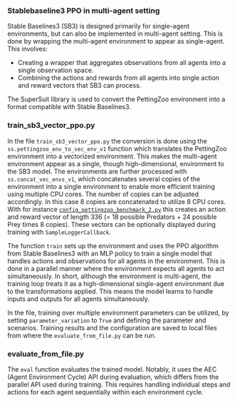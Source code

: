 ### Stablebaseline3 PPO in multi-agent setting

Stable Baselines3 (SB3) is designed primarily for single-agent environments, but can also be implemented in multi-agent setting. This is done by wrapping the multi-agent environment to appear as single-agent. This involves:

- Creating a wrapper that aggregates observations from all agents into a single observation space.
- Combining the actions and rewards from all agents into single action and reward vectors that SB3 can process.

The SuperSuit library is used to convert the PettingZoo environment into a format compatible with Stable Baselines3. 

### train_sb3_vector_ppo.py

In the file `train_sb3_vector_ppo.py` the conversion is done using the `ss.pettingzoo_env_to_vec_env_v1` function which translates the PettingZoo environment into a vectorized environment. This makes the multi-agent environment appear as a single, though high-dimensional, environment to the SB3 model. The environments are further processed with `ss.concat_vec_envs_v1`, which concatenates several copies of the environment into a single environment to enable more efficient training using multiple CPU cores. The number of copies can be adjusted accordingly. In this case 8 copies are concatenated to utilize 8 CPU cores. With for instance [`config_pettingzoo_benchmark_2.py`](https://github.com/doesburg11/PredPreyGrass/blob/main/pettingzoo/predpreygrass/config/config_pettingzoo_benchmark_2.py) this creates an action and reward vector of length 336 (= 18 possible Predators + 24 possible Prey times 8 copies). These vectors can be optionally displayed during training with `SampleLoggerCallback`.

The function `train` sets up the environment and uses the PPO algorithm from Stable Baselines3 with an MLP policy to train a single model that handles actions and observations for all agents in the environment. This is done in a parallel manner where the environment expects all agents to act simultaneously. In short, although the environment is multi-agent, the training loop treats it as a high-dimensional single-agent environment due to the transformations applied. This means the model learns to handle inputs and outputs for all agents simultaneously.

In the file, training over multiple environment parameters can be utilized, by setting `parameter_variation` to `True` and defining the parameter and scenarios. Training results and the configuration are saved to local files from where the `evaluate_from_file.py` can be run. 

### evaluate_from_file.py

The `eval` function evaluates the trained model. Notably, it uses the AEC (Agent Environment Cycle) API during evaluation, which differs from the parallel API used during training. This requires handling individual steps and actions for each agent sequentially within each environment cycle.